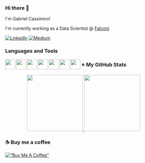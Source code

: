 ### Hi there 👋

I'm Gabriel Cassimiro!

I'm currently working as a Data Scientist @ [Falconi](https://www.falconi.com/)


[![LinkedIn](https://img.shields.io/badge/LinkedIn-%230077B5.svg?&style=flat-square&logo=linkedin&logoColor=white)](https://www.linkedin.com/in/gabriel-cassimiro/)
[![Medium](https://img.shields.io/badge/medium-black?&style=flat-square&logo=medium&logoColor=white)](https://gabrielcassimiro17.medium.com/)

### Languages and Tools

<img align="left" height="32" width="32" src="https://cdn.jsdelivr.net/npm/simple-icons@v5/icons/fastapi.svg" />
<img align="left" height="32" width="32" src="https://cdn.jsdelivr.net/npm/simple-icons@v5/icons/python.svg" />
<img align="left" height="32" width="32" src="https://cdn.jsdelivr.net/npm/simple-icons@v5/icons/streamlit.svg" />
<img align="left" height="32" width="32" src="https://cdn.jsdelivr.net/npm/simple-icons@v5/icons/pandas.svg" />
<img align="left" height="32" width="32" src="https://cdn.jsdelivr.net/npm/simple-icons@v5/icons/numpy.svg" />
<img align="left" height="32" width="32" src="https://cdn.jsdelivr.net/npm/simple-icons@v5/icons/tensorflow.svg" />
<img align="left" height="32" width="32" src="https://cdn.jsdelivr.net/npm/simple-icons@v5/icons/amazon aws.svg" />




### ⭐ My GitHub Stats

<p align="center">
<a href="https://github.com/gabrielcassimiro17">
  <img height="180em" src="https://github-readme-stats-eight-theta.vercel.app/api?username=gabrielcassimiro17&show_icon  s=true&theme=algolia&include_all_commits=true&count_private=true"/>
  <img height="180em" src="https://github-readme-stats-eight-theta.vercel.app/api/top-langs/?username=gabrielcassimiro17&layout=compact&langs_count=8&theme=algolia"/>
</a>
</p>


### ☕ Buy me a coffee

[!["Buy Me A Coffee"](https://www.buymeacoffee.com/assets/img/custom_images/orange_img.png)](https://www.buymeacoffee.com/cassimiro)
<!--





**gabrielcassimiro17/gabrielcassimiro17** is a ✨ _special_ ✨ repository because its `README.md` (this file) appears on your GitHub profile.
[![StackShare](http://img.shields.io/badge/tech-stack-0690fa.svg?style=flat)](https://stackshare.io//my-stack)



Here are some ideas to get you started:

- 🔭 I’m currently working on ...
- 🌱 I’m currently learning ...
- 👯 I’m looking to collaborate on ...
- 🤔 I’m looking for help with ...
- 💬 Ask me about ...
- 📫 How to reach me: ...
- 😄 Pronouns: ...
- ⚡ Fun fact: ...
-->
